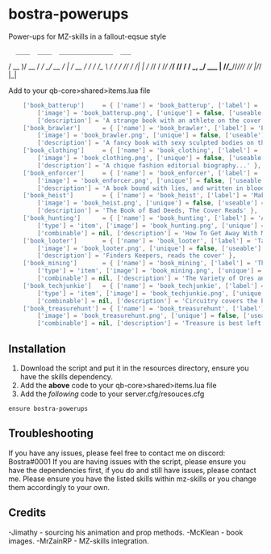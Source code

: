 # bostra-powerups
 Power-ups for MZ-skills in a fallout-eqsue style

      ____  ____  _______________  ___ 
   / __ )/ __ \/ ___/_  __/ __ \/   |
  / __  / / / /\__ \ / / / /_/ / /| |
 / /_/ / /_/ /___/ // / / _, _/ ___ |
/_____/\____//____//_/ /_/ |_/_/  |_|
                                     
Add to your qb-core>shared>items.lua file
```lua
    ['book_batterup']     = { ['name'] = 'book_batterup', ['label'] = 'Athletics and You', ['weight'] = 100, ['type'] = 'item',
        ['image'] = 'book_batterup.png', ['unique'] = false, ['useable'] = true, ['shouldClose'] = true, ['combinable'] = nil,
        ['description'] = 'A strange book with an athlete on the cover...' },
    ['book_brawler']      = { ['name'] = 'book_brawler', ['label'] = 'Brutal Brawlers', ['weight'] = 100, ['type'] = 'item',
        ['image'] = 'book_brawler.png', ['unique'] = false, ['useable'] = true, ['shouldClose'] = true, ['combinable'] = nil,
        ['description'] = 'A fancy book with sexy sculpted bodies on the cover...' },
    ['book_clothing']     = { ['name'] = 'book_clothing', ['label'] = 'The Life and Times of Anna Wintour', ['weight'] = 100, ['type'] = 'item',
        ['image'] = 'book_clothing.png', ['unique'] = false, ['useable'] = true, ['shouldClose'] = true, ['combinable'] = nil,
        ['description'] = 'A chique fashion editorial biography...' },
    ['book_enforcer']     = { ['name'] = 'book_enforcer', ['label'] = 'The Punisher, Vol 2', ['weight'] = 100, ['type'] = 'item',
        ['image'] = 'book_enforcer.png', ['unique'] = false, ['useable'] = true, ['shouldClose'] = true, ['combinable'] = nil,
        ['description'] = 'A book bound with lies, and written in blood or so says the cover?' },
    ['book_heist']        = { ['name'] = 'book_heist', ['label'] = 'Make or Break, The Heist Lowdown', ['weight'] = 100, ['type'] = 'item',
        ['image'] = 'book_heist.png', ['unique'] = false, ['useable'] = true, ['shouldClose'] = true, ['combinable'] = nil,
        ['description'] = 'The Book of Bad Deeds, The Cover Reads' },
    ['book_hunting']      = { ['name'] = 'book_hunting', ['label'] = 'Alpha Hunters Weekly', ['weight'] = 100,
        ['type'] = 'item', ['image'] = 'book_hunting.png', ['unique'] = false, ['useable'] = true, ['shouldClose'] = true,
        ['combinable'] = nil, ['description'] = 'How To Get Away With Murder, The Zoo version...' },
    ['book_looter']       = { ['name'] = 'book_looter', ['label'] = 'Tarkov Times and Tribulations', ['weight'] = 100, ['type'] = 'item',
        ['image'] = 'book_looter.png', ['unique'] = false, ['useable'] = true, ['shouldClose'] = true, ['combinable'] = nil,
        ['description'] = 'Finders Keepers, reads the cover' },
    ['book_mining']       = { ['name'] = 'book_mining', ['label'] = 'The Art of Mining', ['weight'] = 100,
        ['type'] = 'item', ['image'] = 'book_mining.png', ['unique'] = false, ['useable'] = true, ['shouldClose'] = true,
        ['combinable'] = nil, ['description'] = 'The Variety of Ores and Oddities, engraved on the cover...' },
    ['book_techjunkie']   = { ['name'] = 'book_techjunkie', ['label'] = 'Tech For Dummies:Electronics', ['weight'] = 100,
        ['type'] = 'item', ['image'] = 'book_techjunkie.png', ['unique'] = false, ['useable'] = true, ['shouldClose'] = true,
        ['combinable'] = nil, ['description'] = 'Circuitry covers the book' },
    ['book_treasurehunt'] = { ['name'] = 'book_treasurehunt', ['label'] = 'Lost, and Found Myself', ['weight'] = 100, ['type'] = 'item',
        ['image'] = 'book_treasurehunt.png', ['unique'] = false, ['useable'] = true, ['shouldClose'] = true,
        ['combinable'] = nil, ['description'] = 'Treasure is best left in my pockets, The exercept on the back reads...' },
```

## Installation
1. Download the script and put it in the resources directory, ensure you have the skills dependency.
2. Add the **above** code to your qb-core>shared>items.lua file
3. Add the *following* code to your server.cfg/resouces.cfg
```
ensure bostra-powerups
```

## Troubleshooting
If you have any issues, please feel free to contact me on discord: Bostra#0001
If you are having issues with the script, please ensure you have the dependencies first, if you do and still have issues, please contact me.
Please ensure you have the listed skills within mz-skills or you change them accordingly to your own.


## Credits
-Jimathy - sourcing his animation and prop methods.
-McKlean - book images.
-MrZainRP - MZ-skills integration.


